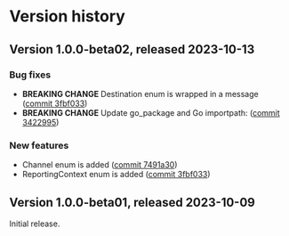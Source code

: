 # Version history

## Version 1.0.0-beta02, released 2023-10-13

### Bug fixes

- **BREAKING CHANGE** Destination enum is wrapped in a message ([commit 3fbf033](https://github.com/googleapis/google-cloud-dotnet/commit/3fbf0338b4d53ca9d480b1991c08c59aab7f55b7))
- **BREAKING CHANGE** Update go_package and Go importpath: ([commit 3422995](https://github.com/googleapis/google-cloud-dotnet/commit/3422995ac6523162e4eefbadd9ef841c84b39e69))

### New features

- Channel enum is added ([commit 7491a30](https://github.com/googleapis/google-cloud-dotnet/commit/7491a30e938a34cd3e8d1c25ada0d0a5207673eb))
- ReportingContext enum is added ([commit 3fbf033](https://github.com/googleapis/google-cloud-dotnet/commit/3fbf0338b4d53ca9d480b1991c08c59aab7f55b7))

## Version 1.0.0-beta01, released 2023-10-09

Initial release.
